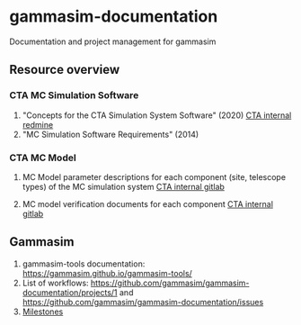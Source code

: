 # gammasim-documentation

Documentation and project management for gammasim

## Resource overview

### CTA MC Simulation Software

1. "Concepts for the CTA Simulation System Software" (2020) [CTA internal redmine](https://forge.in2p3.fr/dmsf/files/9001/view)
2. "MC Simulation Software Requirements" (2014)

### CTA MC Model

1. MC Model parameter descriptions for each component (site, telescope types) of the MC simulation system [CTA internal gitlab](https://gitlab.cta-observatory.org/cta-consortium/aswg/simulations/simulation-model/simulation-model-description/-/tree/master/reports)

2. MC model verification documents for each component [CTA internal gitlab](https://gitlab.cta-observatory.org/cta-consortium/aswg/simulations/simulation-model/verification/verification-process)

## Gammasim 

1. gammasim-tools documentation: https://gammasim.github.io/gammasim-tools/
2. List of workflows: https://github.com/gammasim/gammasim-documentation/projects/1 and https://github.com/gammasim/gammasim-documentation/issues
3. [Milestones](Milestones.md)

